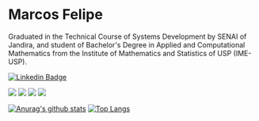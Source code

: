 # Marcos Felipe

Graduated in the Technical Course of Systems Development by SENAI of Jandira, and student of Bachelor's Degree in Applied and Computational Mathematics from the Institute of Mathematics and Statistics of USP (IME-USP).

[![Linkedin Badge](https://img.shields.io/badge/-LinkedIn-blue?style=flat-square&logo)](https://www.linkedin.com/in/mfbdcarvalho/)

![](https://img.shields.io/badge/%E2%80%8E-Node.js-133?logo=node.js&logoColor=white&style=flat-square)
![](https://img.shields.io/badge/%E2%80%8E-Rust-000?logo=rust&logoColor=white&style=flat-square)
![](https://img.shields.io/badge/%E2%80%8E-Kotlin-279?logo=kotlin&logoColor=white&style=flat-square)
![](https://img.shields.io/badge/%E2%80%8E-Spring-72B545?logo=spring&logoColor=white&style=flat-square)

[![Anurag's github stats](https://github-readme-stats.vercel.app/api?username=dydxmathcos&hide=issues&show_icons=true&title_color=61dafb&text_color=FFFFFF&icon_color=61dafb&bg_color=20232a)](https://github.com/anuraghazra/github-readme-stats)
[![Top Langs](https://github-readme-stats.vercel.app/api/top-langs/?username=dydxmathcos&layout=compact&title_color=61dafb&text_color=FFFFFF&icon_color=61dafb&bg_color=20232a)](https://github.com/anuraghazra/github-readme-stats)
